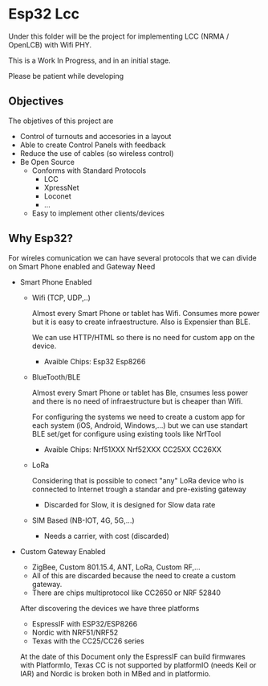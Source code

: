 # Esp32 Lcc
Under this folder will be the project for implementing LCC (NRMA / OpenLCB) with Wifi PHY.

<aside class="warning">
This is a Work In Progress, and in an initial stage.

Please be patient while developing
</aside>

## Objectives
The objetives of this project are

* Control of turnouts and accesories in a layout
* Able to create Control Panels with feedback
* Reduce the use of cables (so wireless control)
* Be Open Source
  * Conforms with Standard Protocols
    * LCC
    * XpressNet
    * Loconet
    * ... 
  * Easy to implement other clients/devices

## Why Esp32?
For wireles comunication we can have several protocols that we can divide on Smart Phone enabled and Gateway Need
* Smart Phone Enabled
  * Wifi (TCP, UDP,..)

     Almost every Smart Phone or tablet has Wifi. 
     Consumes more power but it is easy to create infraestructure. Also is Expensier than BLE.

     We can use HTTP/HTML so there is no need for custom app on the device.

    
    * Avaible Chips: Esp32 Esp8266
  * BlueTooth/BLE

    Almost every Smart Phone or tablet has Ble, cnsumes less power and there is no need of infraestructure but is cheaper than Wifi.

    For configuring the systems we need to create a custom app for each system (iOS, Android, Windows,...) but we can use standart BLE set/get for configure using existing tools like NrfTool
    * Avaible Chips: Nrf51XXX Nrf52XXX CC25XX CC26XX
  * LoRa
     
     Considering that is possible to conect "any" LoRa device who is connected to Internet trough a standar and pre-existing gateway
     * Discarded for Slow, it is designed for Slow data rate
  * SIM Based (NB-IOT, 4G, 5G,...)
    * Needs a carrier, with cost (discarded)
* Custom Gateway Enabled 
  * ZigBee, Custom 801.15.4, ANT, LoRa, Custom RF,...
  * All of this are discarded because the need to create a custom gateway.
  * There are chips multiprotocol like CC2650 or NRF 52840

  After discovering the devices we have three platforms
  * EspressIF with ESP32/ESP8266
  * Nordic with NRF51/NRF52
  * Texas with the CC25/CC26 series

  At the date of this Document only the EspressIF can build firmwares with PlatformIo, Texas CC is not supported by platformIO (needs Keil or IAR) and Nordic is broken both in MBed and in platformio.

